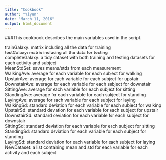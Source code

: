 ```yaml
---
title: "Cookbook"
author: "Yiyun"
date: "March 11, 2016"
output: html_document
---
```


###This cookbook describes the main variables used in the script.

trainGalaxy: matrix including all the data for training  
testGalaxy: matrix including all the data for testing  
completeGalaxy: a tidy dataset with both training and testing datasets for each activity and subject  
MeanStdSet: saves means/stds from each measurement  
WalkingAve: average for each variable for each subject for walking  
UpstairAve: average for each variable for each subject for upstair  
DownstairAve: average for each variable for each subject for downstair  
SittingAve: average for each variable for each subject for sitting  
StandingAve: average for each variable for each subject for standing  
LayingAve: average for each variable for each subject for laying  
WalkingSd: standard deviation for each variable for each subject for walking  
UpstairSd: standard deviation for each variable for each subject for upstair  
DownstairSd: standard deviation for each variable for each subject for downstair  
SittingSd: standard deviation for each variable for each subject for sitting  
StandingSd: standard deviation for each variable for each subject for standing  
LayingSd: standard deviation for each variable for each subject for laying  
NewDataset: a list containing mean and std for each variable for each activity and each subject

